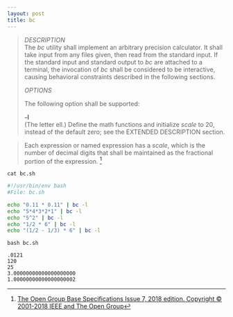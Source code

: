 ```yaml
---
layout: post
title: bc
---
```


> *DESCRIPTION*  
> The *bc* utility shall implement an arbitrary precision calculator. It shall take input from any files given,
> then read from the standard input. If the standard input and standard output to *bc* are attached to a terminal,
> the invocation of *bc* shall be considered to be interactive, causing behavioral constraints described in
> the following sections.
>
> *OPTIONS*  
>
> The following option shall be supported:
>
> **-l**  
> (The letter ell.) Define the math functions and initialize *scale* to 20, instead of the default zero; see the EXTENDED DESCRIPTION section.

> Each expression or named expression has a *scale*, which is the number of decimal digits that shall be maintained as the fractional portion of the expression. [^1]

`cat bc.sh`

```bash
#!/usr/bin/env bash
#File: bc.sh

echo "0.11 * 0.11" | bc -l
echo "5*4*3*2*1" | bc -l
echo "5^2" | bc -l
echo "1/2 * 6" | bc -l
echo "(1/2 - 1/3) * 6" | bc -l
```

`bash bc.sh`

```
.0121
120
25
3.00000000000000000000
1.00000000000000000002
```

[^1]: [The Open Group Base Specifications Issue 7, 2018 edition. Copyright © 2001-2018 IEEE and The Open Group](https://pubs.opengroup.org/onlinepubs/9699919799/)

